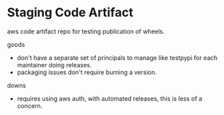 # Staging Code Artifact

aws code artifact repo for testing publication of wheels.

goods
 - don't have a separate set of principals to manage like testpypi
   for each maintainer doing releases.
 - packaging issues don't require burning a version.

downs
 - requires using aws auth, with automated releases, this is less of
   a concern.


